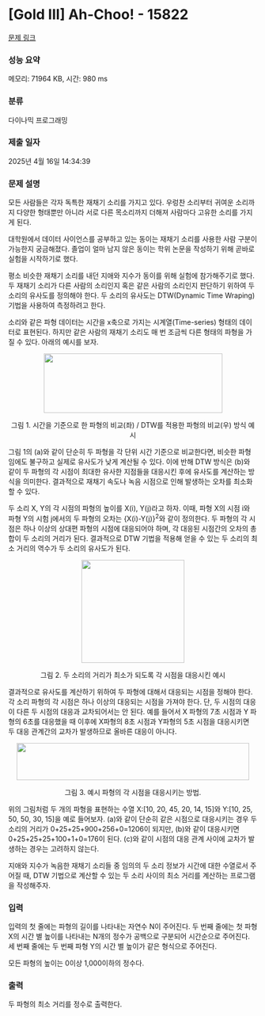 # [Gold III] Ah-Choo! - 15822 

[문제 링크](https://www.acmicpc.net/problem/15822) 

### 성능 요약

메모리: 71964 KB, 시간: 980 ms

### 분류

다이나믹 프로그래밍

### 제출 일자

2025년 4월 16일 14:34:39

### 문제 설명

<p>모든 사람들은 각자 독특한 재채기 소리를 가지고 있다. 우렁찬 소리부터 귀여운 소리까지 다양한 형태뿐만 아니라 서로 다른 목소리까지 더해져 사람마다 고유한 소리를 가지게 된다.</p>

<p>대학원에서 데이터 사이언스를 공부하고 있는 동이는 재채기 소리를 사용한 사람 구분이 가능한지 궁금해졌다. 졸업이 얼마 남지 않은 동이는 학위 논문을 작성하기 위해 곧바로 실험을 시작하기로 했다.</p>

<p>평소 비슷한 재채기 소리를 내던 지애와 지수가 동이를 위해 실험에 참가해주기로 했다. 두 재채기 소리가 다른 사람의 소리인지 혹은 같은 사람의 소리인지 판단하기 위하여 두 소리의 유사도를 정의해야 한다. 두 소리의 유사도는 DTW(Dynamic Time Wraping) 기법을 사용하여 측정하려고 한다.</p>

<p>소리와 같은 파형 데이터는 시간을 x축으로 가지는 시계열(Time-series) 형태의 데이터로 표현된다. 하지만 같은 사람의 재채기 소리도 매 번 조금씩 다른 형태의 파형을 가질 수 있다. 아래의 예시를 보자.</p>

<p style="text-align: center;"><img alt="" src="https://onlinejudgeimages.s3-ap-northeast-1.amazonaws.com/problem/15822/1.png" style="width: 361px; height: 120px;"></p>

<p style="text-align: center;">그림 1. 시간을 기준으로 한 파형의 비교(좌) / DTW를 적용한 파형의 비교(우) 방식 예시 </p>

<p>그림 1의 (a)와 같이 단순히 두 파형을 각 단위 시간 기준으로 비교한다면, 비슷한 파형임에도 불구하고 실제로 유사도가 낮게 계산될 수 있다. 이에 반해 DTW 방식은 (b)와 같이 두 파형의 각 시점이 최대한 유사한 지점들을 대응시킨 후에 유사도를 계산하는 방식을 의미한다. 결과적으로 재채기 속도나 녹음 시점으로 인해 발생하는 오차를 최소화 할 수 있다.</p>

<p>두 소리 X, Y의 각 시점의 파형의 높이를 X(i), Y(j)라고 하자. 이때, 파형 X의 시점 i와 파형 Y의 시험 j에서의 두 파형의 오차는 {X(i)-Y(j)}<sup>2</sup>와 같이 정의한다. 두 파형의 각 시점은 하나 이상의 상대편 파형의 시점에 대응되어야 하며, 각 대응된 시점간의 오차의 총 합이 두 소리의 거리가 된다. 결과적으로 DTW 기법을 적용해 얻을 수 있는 두 소리의 최소 거리의 역수가 두 소리의 유사도가 된다.</p>

<p style="text-align: center;"><img alt="" src="https://onlinejudgeimages.s3-ap-northeast-1.amazonaws.com/problem/15822/2.png" style="width: 208px; height: 208px;"></p>

<p style="text-align: center;">그림 2. 두 소리의 거리가 최소가 되도록 각 시점을 대응시킨 예시</p>

<p>결과적으로 유사도를 계산하기 위하여 두 파형에 대해서 대응되는 시점을 정해야 한다. 각 소리 파형의 각 시점은 하나 이상의 대응되는 시점을 가져야 한다. 단, 두 시점의 대응이 다른 두 시점의 대응과 교차되어서는 안 된다. 예를 들어서 X 파형의 7초 시점과 Y 파형의 6초를 대응했을 때 이후에 X파형의 8초 시점과 Y파형의 5초 시점을 대응시키면 두 대응 관계간의 교차가 발생하므로 올바른 대응이 아니다.</p>

<p style="text-align: center;"><img alt="" src="https://onlinejudgeimages.s3-ap-northeast-1.amazonaws.com/problem/15822/3.png" style="width: 470px; height: 75px;"></p>

<p style="text-align: center;">그림 3. 예시 파형의 각 시점을 대응시키는 방법. </p>

<p>위의 그림처럼 두 개의 파형을 표현하는 수열 X:[10, 20, 45, 20, 14, 15]와 Y:[10, 25, 50, 50, 30, 15]을 예로 들어보자. (a)와 같이 단순히 같은 시점으로 대응시키는 경우 두 소리의 거리가 0+25+25+900+256+0=1206이 되지만, (b)와 같이 대응시키면 0+25+25+25+100+1+0=176이 된다. (c)와 같이 시점의 대응 관계 사이에 교차가 발생하는 경우는 고려하지 않는다.</p>

<p>지애와 지수가 녹음한 재채기 소리들 중 임의의 두 소리 정보가 시간에 대한 수열로서 주어질 때, DTW 기법으로 계산할 수 있는 두 소리 사이의 최소 거리를 계산하는 프로그램을 작성해주자.</p>

### 입력 

 <p>입력의 첫 줄에는 파형의 길이를 나타내는 자연수 N이 주어진다. 두 번째 줄에는 첫 파형 X의 시간 별 높이를 나타내는 N개의 정수가 공백으로 구분되어 시간순으로 주어진다. 세 번째 줄에는 두 번째 파형 Y의 시간 별 높이가 같은 형식으로 주어진다.</p>

<p>모든 파형의 높이는 0이상 1,000이하의 정수다.</p>

### 출력 

 <p>두 파형의 최소 거리를 정수로 출력한다.</p>

